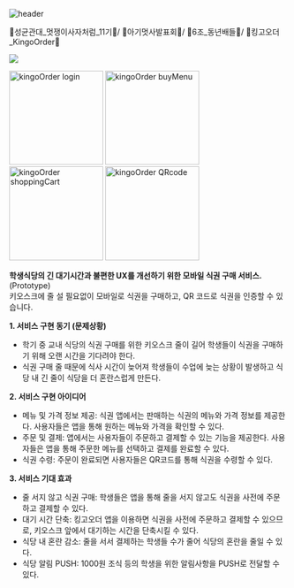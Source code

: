 ![header](https://capsule-render.vercel.app/api?text=KingoOrder&animation=fadeIn&color=006600)

🦁성균관대_멋쟁이사자처럼_11기🦁/ 🫶아기멋사발표회🫶/ 👥6조_동년배들👥/ 📱킹고오더_KingoOrder📱 

<a href="https://github.com/LikeLion-SKKU-BabyLion6-KingoOrder/KingoOrder"><img src="https://img.shields.io/badge/킹고오-F46D01?style=flat-square&logo=firebase&logoColor=009639"/></a>

<img width="170" alt="kingoOrder login" src="https://github.com/LikeLion-SKKU-BabyLion6-KingoOrder/KingoOrder/assets/125976021/b451ec8f-c6b6-452e-8306-eda4e5540189">
<img width="170" alt="kingoOrder buyMenu" src="https://github.com/LikeLion-SKKU-BabyLion6-KingoOrder/KingoOrder/assets/125976021/5c023e1c-1fa6-4386-bb7f-ddc608269201">
<img width="170" alt="kingoOrder shoppingCart" src="https://github.com/LikeLion-SKKU-BabyLion6-KingoOrder/KingoOrder/assets/125976021/f2750b39-18d8-42c3-9d6f-2fc0dc061283">
<img width="170" alt="kingoOrder QRcode" src="https://github.com/LikeLion-SKKU-BabyLion6-KingoOrder/KingoOrder/assets/125976021/d60e1d49-e45e-468a-b740-2e364a0d33cc">



**학생식당의 긴 대기시간과 불편한 UX를 개선하기 위한 모바일 식권 구매 서비스.** (Prototype) <br>
키오스크에 줄 설 필요없이 모바일로 식권을 구매하고, QR 코드로 식권을 인증할 수 있습니다. 

**1. 서비스 구현 동기 (문제상황)**
- 학기 중 교내 식당의 식권 구매를 위한 키오스크 줄이 길어 학생들이 식권을 구매하기 위해 오랜 시간을 기다려야 한다.
- 식권 구매 줄 때문에 식사 시간이 늦어져 학생들이 수업에 늦는 상황이 발생하고 식당 내 긴 줄이 식당을 더 혼란스럽게 만든다.



**2. 서비스 구현 아이디어**
- 메뉴 및 가격 정보 제공: 식권 앱에서는 판매하는 식권의 메뉴와 가격 정보를 제공한다. 사용자들은 앱을 통해 원하는 메뉴와 가격을 확인할 수 있다.
- 주문 및 결제: 앱에서는 사용자들이 주문하고 결제할 수 있는 기능을 제공한다. 사용자들은 앱을 통해 주문한 메뉴를 선택하고 결제를 
완료할 수 있다.
- 식권 수령: 주문이 완료되면 사용자들은 QR코드를 통해 식권을 수령할 수 있다.



**3. 서비스 기대 효과**
- 줄 서지 않고 식권 구매: 학생들은 앱을 통해 줄을 서지 않고도 식권을 사전에 주문하고 결제할 수 있다. 
- 대기 시간 단축: 킹고오더 앱을 이용하면 식권을 사전에 주문하고 결제할 수 있으므로, 키오스크 앞에서 대기하는 시간을 단축시킬 수 있다.
- 식당 내 혼란 감소: 줄을 서서 결제하는 학생들 수가 줄어 식당의 혼란을 줄일 수 있다.
- 식당 알림 PUSH: 1000원 조식 등의 학생을 위한 알림사항을 PUSH로 전달할 수 있다.

